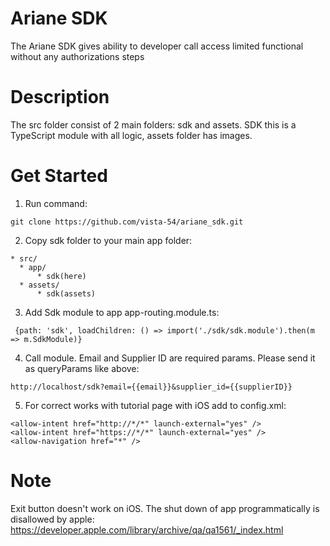 # Ariane SDK
The Ariane SDK gives ability to developer call access limited functional without any authorizations steps
# Description
The src folder consist of 2 main folders: sdk and assets.
SDK this is a TypeScript module with all logic, assets folder has images.
# Get Started
1. Run command:
```
git clone https://github.com/vista-54/ariane_sdk.git
```
2. Copy sdk folder to your main app folder:
```
* src/
  * app/
      * sdk(here)
  * assets/
      * sdk(assets)
```
3. Add Sdk module to app app-routing.module.ts:

``` {path: 'sdk', loadChildren: () => import('./sdk/sdk.module').then(m => m.SdkModule)}```

4. Call module. Email and Supplier ID are required params. Please send it as queryParams like above:

```http://localhost/sdk?email={{email}}&supplier_id={{supplierID}}```

5. For correct works with tutorial page with iOS add to config.xml:
 ```
 <allow-intent href="http://*/*" launch-external="yes" />
 <allow-intent href="https://*/*" launch-external="yes" />
 <allow-navigation href="*" />
   ```
 # Note
 
 Exit button doesn't work on iOS. The shut down of app programmatically is disallowed by apple:
 https://developer.apple.com/library/archive/qa/qa1561/_index.html

